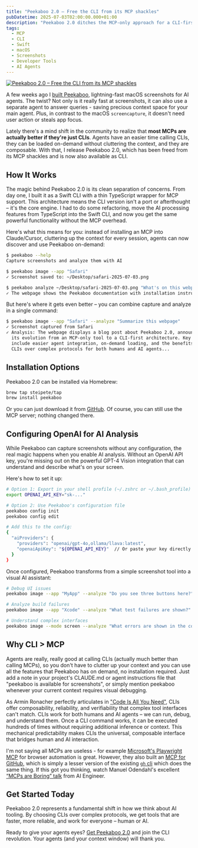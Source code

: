 ```yaml
---
title: "Peekaboo 2.0 – Free the CLI from its MCP shackles"
pubDatetime: 2025-07-03T02:00:00.000+01:00
description: "Peekaboo 2.0 ditches the MCP-only approach for a CLI-first architecture, because CLIs are the universal interface that both humans and AI agents can actually use effectively"
tags:
  - MCP
  - CLI
  - Swift
  - macOS
  - Screenshots
  - Developer Tools
  - AI Agents
---
```


[![Peekaboo 2.0 – Free the CLI from its MCP shackles](/assets/img/2025/peekaboo-2-freeing-the-cli-from-its-mcp-shackles/banner.png)](https://peekaboo.dev/)

A few weeks ago I [built Peekaboo](https://steipete.me/posts/2025/peekaboo-mcp-lightning-fast-macos-screenshots-for-ai-agents), lightning-fast macOS screenshots for AI agents. The twist? Not only is it really fast at screenshots, it can also use a separate agent to answer queries - saving precious context space for your main agent. Plus, in contrast to the macOS `screencapture`, it doesn't need user action or steals app focus.

Lately there's a mind shift in the community to realize that **most MCPs are actually better if they're just CLIs**. Agents have an easier time calling CLIs, they can be loaded on-demand without cluttering the context, and they are composable. With that, I release Peekaboo 2.0, which has been freed from its MCP shackles and is now also available as CLI. 

## How It Works

The magic behind Peekaboo 2.0 is its clean separation of concerns. From day one, I built it as a Swift CLI with a thin TypeScript wrapper for MCP support. This architecture means the CLI version isn't a port or afterthought – it's the core engine. I had to do some refactoring, move the AI processing features from TypeScript into the Swift CLI, and now you get the same powerful functionality without the MCP overhead.

Here's what this means for you: instead of installing an MCP into Claude/Cursor, cluttering up the context for every session, agents can now discover and use Peekaboo on-demand:

```bash
$ peekaboo --help
Capture screenshots and analyze them with AI

$ peekaboo image --app "Safari"
✓ Screenshot saved to: ~/Desktop/safari-2025-07-03.png

$ peekaboo analyze ~/Desktop/safari-2025-07-03.png "What's on this webpage?"
✓ The webpage shows the Peekaboo documentation with installation instructions...
```

But here's where it gets even better – you can combine capture and analyze in a single command:

```bash
$ peekaboo image --app "Safari" --analyze "Summarize this webpage"
✓ Screenshot captured from Safari
✓ Analysis: The webpage displays a blog post about Peekaboo 2.0, announcing 
  its evolution from an MCP-only tool to a CLI-first architecture. Key points
  include easier agent integration, on-demand loading, and the benefits of 
  CLIs over complex protocols for both humans and AI agents...
```

## Installation Options

Peekaboo 2.0 can be installed via Homebrew:

```bash
brew tap steipete/tap
brew install peekaboo
```

Or you can just download it from [GitHub](https://github.com/steipete/peekaboo). Of course, you can still use the MCP server; nothing changed there.

## Configuring OpenAI for AI Analysis

While Peekaboo can capture screenshots without any configuration, the real magic happens when you enable AI analysis. Without an OpenAI API key, you're missing out on the powerful GPT-4 Vision integration that can understand and describe what's on your screen.

Here's how to set it up:

```bash
# Option 1: Export in your shell profile (~/.zshrc or ~/.bash_profile)
export OPENAI_API_KEY="sk-..."

# Option 2: Use Peekaboo's configuration file
peekaboo config init
peekaboo config edit

# Add this to the config:
{
  "aiProviders": {
    "providers": "openai/gpt-4o,ollama/llava:latest",
    "openaiApiKey": "${OPENAI_API_KEY}"  // Or paste your key directly
  }
}
```

Once configured, Peekaboo transforms from a simple screenshot tool into a visual AI assistant:

```bash
# Debug UI issues
peekaboo image --app "MyApp" --analyze "Do you see three buttons here?"

# Analyze build failures
peekaboo image --app "Xcode" --analyze "What test failures are shown?"

# Understand complex interfaces
peekaboo image --mode screen --analyze "What errors are shown in the console?"
```

## Why CLI > MCP

Agents are really, really good at calling CLIs (actually much better than calling MCPs), so you don't have to clutter up your context and you can use all the features that Peekaboo has on demand, no installation required. Just add a note in your project's CLAUDE.md or agent instructions file that "peekaboo is available for screenshots", or simply mention peekaboo whenever your current context requires visual debugging.

As Armin Ronacher perfectly articulates in ["Code Is All You Need"](https://lucumr.pocoo.org/2025/7/3/tools/), CLIs offer composability, reliability, and verifiability that complex tool interfaces can't match. CLIs work for both humans and AI agents – we can run, debug, and understand them. Once a CLI command works, it can be executed hundreds of times without requiring additional inference or context. This mechanical predictability makes CLIs the universal, composable interface that bridges human and AI interaction.

I'm not saying all MCPs are useless - for example [Microsoft's Playwright MCP](https://github.com/microsoft/playwright-mcp) for browser automation is great. However, they also built an [MCP for GitHub](https://github.com/microsoft/mcp), which is simply a lesser version of the existing [`gh` cli](https://cli.github.com/) which does the same thing. If this got you thinking, watch Manuel Odendahl's excellent [“MCPs are Boring” talk](https://www.youtube.com/watch?v=J3oJqan2Gv8) from AI Engineer.

## Get Started Today

Peekaboo 2.0 represents a fundamental shift in how we think about AI tooling. By choosing CLIs over complex protocols, we get tools that are faster, more reliable, and work for everyone – human or AI.

Ready to give your agents eyes? [Get Peekaboo 2.0](https://peekaboo.dev/) and join the CLI revolution. Your agents (and your context window) will thank you.